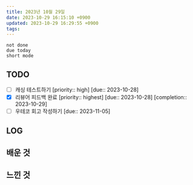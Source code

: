 ```yaml
---
title: 2023년 10월 29일
date: 2023-10-29 16:15:10 +0900
updated: 2023-10-29 16:29:55 +0900
tags: 
---
```


```tasks
not done 
due today
short mode
```

## TODO
- [ ] 캐싱 테스트하기  [priority:: high]  [due:: 2023-10-28]
- [x] 리뷰어 피드백 완료  [priority:: highest]  [due:: 2023-10-28]  [completion:: 2023-10-29]
- [ ] 우테코 회고 작성하기  [due:: 2023-11-05]

## LOG

## 배운 것

## 느낀 것